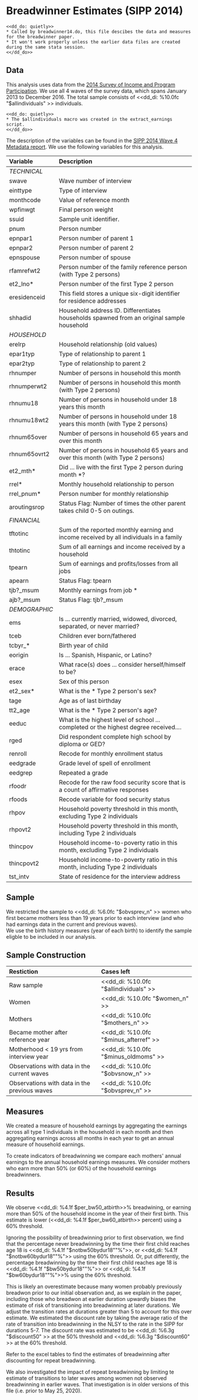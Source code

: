 Breadwinner Estimates (SIPP 2014)
================================================================================
~~~~
<<dd_do: quietly>>
* Called by breadwinner14.do, this file descibes the data and measures for the breadwinner paper.
* It won't work properly unless the earlier data files are created during the same stata session.
<</dd_do>>
~~~~

Data
--------------------------------------------------------------------------------
This analysis uses data from the [2014 Survey of Income and Program Participation](https://www.census.gov/programs-surveys/sipp/data/datasets.html).
We use all 4 waves of the survey data, which spans January 2013 to December 2016.
The total sample consists of <<dd_di: %10.0fc "$allindividuals" >> individuals.

~~~~
<<dd_do: quietly>>
* The $allindividuals macro was created in the extract_earnings script.
<</dd_do>>
~~~~

The description of the variables can be found in the [SIPP 2014 Wave 4 Metadata report](https://www2.census.gov/programs-surveys/sipp/data/datasets/2014/w4/2014SIPP_W4_Metadata_AllSections.pdf).
We use the following variables for this analysis.

|Variable		| Description 													|
|:--------------|:--------------------------------------------------------------|
|_TECHNICAL_	| 																|
|swave  		| Wave number of interview |
|einttype  		| Type of interview |
|monthcode  	| Value of reference month |
|wpfinwgt  		| Final person weight |
|ssuid  		| Sample unit identifier.  |
|pnum 			| Person number |
|epnpar1  		| Person number of parent 1 |
|epnpar2  		| Person number of parent 2 |
|epnspouse 		| Person number of spouse |
|rfamrefwt2  	| Person number of the family reference person (with Type 2 persons) |
|et2_lno*		| Person number of the first Type 2 person |
|eresidenceid 	| This field stores a unique six-digit identifier for residence addresses |
|shhadid  		| Household address ID. Differentiates households spawned from an original sample household |
|_HOUSEHOLD_	| 																|
|erelrp  		| Household relationship (old values) |
|epar1typ  		| Type of relationship to parent 1 |
|epar2typ   	| Type of relationship to parent 2 |
|rhnumper  		| Number of persons in household this month |
|rhnumperwt2 	| Number of persons in household this month (with Type 2 persons) |
|rhnumu18  		| Number of persons in household under 18 years this month |
|rhnumu18wt2  	| Number of persons in household under 18 years this month (with Type 2 persons) |
|rhnum65over  	| Number of persons in household 65 years and over this month |
|rhnum65ovrt2 	| Number of persons in household 65 years and over this month (with Type 2 persons) |
|et2_mth*		| Did ... live with the first Type 2 person during month *? |
|rrel*  		| Monthly household relationship to person |
|rrel_pnum* 	| Person number for monthly relationship |
|aroutingsrop	| Status Flag: Number of times the other parent takes child 0-5 on outings. |
|_FINANCIAL_	| 																|
|tftotinc 		| Sum of the reported monthly earning and income received by all individuals in a family |
|thtotinc  		| Sum of all earnings and income received by a household |
|tpearn			| Sum of earnings and profits/losses from all jobs |
|apearn			| Status Flag: tpearn |
|tjb?_msum		| Monthly earnings from job * |
|ajb?_msum		| Status Flag: tjb?_msum |
|_DEMOGRAPHIC_	| 																|
|ems  			| Is ... currently married, widowed, divorced, separated, or never married? |
|tceb			| Children ever born/fathered |
|tcbyr_* 		| Birth year of child |
|eorigin  		| Is ... Spanish, Hispanic, or Latino? |
|erace  		| What race(s) does ... consider herself/himself to be? |
|esex  			| Sex of this person |
|et2_sex*		| What is the * Type 2 person's sex? |
|tage   		| Age as of last birthday |
|tt2_age		| What is the * Type 2 person's age? |
|eeduc  		| What is the highest level of school ... completed or the highest degree received.... |
|rged 			| Did respondent complete high school by diploma or GED? |
|renroll  		| Recode for monthly enrollment status |
|eedgrade  		| Grade level of spell of enrollment |
|eedgrep  		| Repeated a grade |
|rfoodr  		| Recode for the raw food security score that is a count of affirmative responses |
|rfoods  		| Recode variable for food security status |
|rhpov 			| Household poverty threshold in this month, excluding Type 2 individuals |
|rhpovt2 		| Household poverty threshold in this month, including Type 2 individuals |
|thincpov  		| Household income-to-poverty ratio in this month, excluding Type 2 individuals |
|thincpovt2  	| Household income-to-poverty ratio in this month, including Type 2 individuals |
|tst_intv  		| State of residence for the interview address |

Sample
--------------------------------------------------------------------------------
We restricted the sample to <<dd_di: %6.0fc "$obvsprev_n" >> women who first became mothers less than 19 years prior 
to each interview (and who had earnings data in the current and previous waves).  
We use the birth history measures (year of each birth) to identify the sample eligble to be included in our analysis.

## Sample Construction

|__Restiction__  						| __Cases left__ |
|:--------------------------------------|:--------------------------------------------|
|Raw sample					| <<dd_di: %10.0fc "$allindividuals" >>  |
|Women						| <<dd_di: %10.0fc "$women_n" >>         |
|Mothers					| <<dd_di: %10.0fc "$mothers_n" >>       |
|Became mother after reference year	     | <<dd_di: %10.0fc "$minus_afterref" >>  |
|Motherhood < 19 yrs from interview year     | <<dd_di: %10.0fc "$minus_oldmoms" >>   |
|Observations with data in the current waves | <<dd_di: %10.0fc "$obvsnow_n" >>       |
|Observations with data in the previous waves | <<dd_di: %10.0fc "$obvsprev_n" >>     |

Measures
--------------------------------------------------------------------------------
We created a measure of household earnings by aggregating the earnings across all type 1 individuals in the household in each month and 
then aggregating earnings across all months in each year to get an annual measure of household earnings. 

To create indicators of breadwinning we compare each mothers' annual earnings to the annual household earnings 
measures. We consider mothers who earn more than 50% (or 60%) of the household earnings breadwinners.

Results
--------------------------------------------------------------------------------

We observe <<dd_di: %4.1f $per_bw50_atbirth>>% breadwining, or earning more than 
50% of the household income in the year of their first birth. This estimate is 
lower (<<dd_di: %4.1f $per_bw60_atbirth>> percent) using a 60% threshold.

Ignoring the possibility of breadwinning prior to first observation, we find that 
the percentage never breadwinning by the time their first child reaches age 18 is 
<<dd_di: %4.1f "$notbw50bydur18""%">>, or <<dd_di: %4.1f "$notbw60bydur18""%">> 
using the 60% threshold. Or, put differently, the percentage breadwinning by the 
time their first child reaches age 18 is <<dd_di: %4.1f "$bw50bydur18""%">> or 
<<dd_di: %4.1f "$bw60bydur18""%">>% using the 60% threshold.

This is likely an overestimate because many women probably previously breadwon 
prior to our initial observation and, as we explain in the paper, including 
those who breadwon at earlier duration upwardly biases the estimate of risk of 
transitioning into breadwinning at later durations. We adjust the transition rates 
at durations greater than 5 to account for this over estimate. We estimated the 
discount rate by taking the average ratio of the rate of transition into breadwinning 
in the NLSY to the rate in the SIPP for durations 5-7. The discount rate was estimated
to be <<dd_di: %6.3g "$discount50" >> at the 50% threshold and <<dd_di: %6.3g "$discount60" >> at the 60% threshold. 

Refer to the excel tables to find the estimates of breadwinning after discounting for repeat breadwinning.


We also investigated the impact of repeat breadwinning by limiting te estimate of 
transitions to later waves among women not observed breadwinning in earlier waves. 
That investigation is in older versions of this file (i.e. prior to May 25, 2020). 
